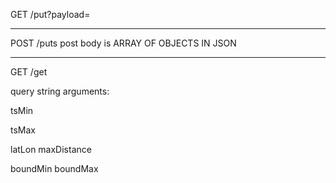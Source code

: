 GET /put?payload=<JSON>

-----

POST /puts
post body is ARRAY OF OBJECTS IN JSON

-----

GET /get

query string arguments:

  tsMin

  tsMax

  latLon
  maxDistance

  boundMin
  boundMax

  
